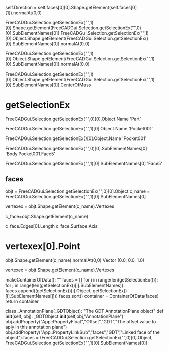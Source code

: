 

self.Direction = self.faces[0][0].Shape.getElement(self.faces[0][1]).normalAt(0,0)

FreeCADGui.Selection.getSelectionEx("",1)[0].Shape.getElement(FreeCADGui.Selection.getSelectionEx("",0)[0].SubElementNames[0])
FreeCADGui.Selection.getSelectionEx("",1)[0].Object.Shape.getElement(FreeCADGui.Selection.getSelectionEx()[0].SubElementNames[0]).normalAt(0,0)

FreeCADGui.Selection.getSelectionEx("",1)[0].Object.Shape.getElement(FreeCADGui.Selection.getSelectionEx("",1)[0].SubElementNames[0]).normalAt(0,0)

FreeCADGui.Selection.getSelectionEx("",1)[0].Object.Shape.getElement(FreeCADGui.Selection.getSelectionEx("",1)[0].SubElementNames[0]).CenterOfMass

# getSelectionEx

FreeCADGui.Selection.getSelectionEx("",0)[0].Object.Name
'Part'

FreeCADGui.Selection.getSelectionEx("",1)[0].Object.Name
'Pocket001'

FreeCADGui.Selection.getSelectionEx()[0].Object.Name
'Pocket001'


FreeCADGui.Selection.getSelectionEx("",0)[0].SubElementNames[0]
'Body.Pocket001.Face5'
 
FreeCADGui.Selection.getSelectionEx("",1)[0].SubElementNames[0]
'Face5'

## faces

objt = FreeCADGui.Selection.getSelectionEx("",0)[0].Object
c_name = FreeCADGui.Selection.getSelectionEx("",1)[0].SubElementNames[0]

vertexex = objt.Shape.getElement(c_name).Vertexes

c_face=objt.Shape.getElement(c_name)

c_face.Edges[0].Length
c_face.Surface.Axis

vertexex[0].Point
=======
 
 
objt.Shape.getElement(c_name).normalAt(0,0)
Vector (0.0, 0.0, 1.0)

vertexex = objt.Shape.getElement(c_name).Vertexes



makeContainerOfData():
    ""
    faces = []
    for i in range(len(getSelectionEx())):
        for j in range(len(getSelectionEx()[i].SubElementNames)):
            faces.append((getSelectionEx()[i].Object, getSelectionEx()[i].SubElementNames[j]))
    faces.sort()
    container = ContainerOfData(faces)
    return container


class _AnnotationPlane(_GDTObject):
    "The GDT AnnotationPlane object"
    def __init__(self, obj):
        _GDTObject.__init__(self,obj,"AnnotationPlane")
        obj.addProperty("App::PropertyFloat","Offset","GDT","The offset value to aply in this annotation plane")
        obj.addProperty("App::PropertyLinkSub","faces","GDT","Linked face of the object").faces = (FreeCADGui.Selection.getSelectionEx("",0)[0].Object, FreeCADGui.Selection.getSelectionEx("",1)[0].SubElementNames[0])

